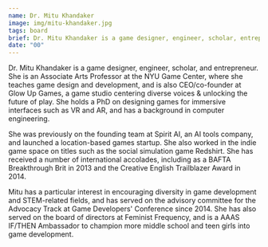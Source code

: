 ```yaml
---
name: Dr. Mitu Khandaker
image: img/mitu-khandaker.jpg
tags: board
brief: Dr. Mitu Khandaker is a game designer, engineer, scholar, entrepreneur, and an Associate Arts Professor at the NYU Game Center.
date: "00"
---
```


Dr. Mitu Khandaker is a game designer, engineer, scholar, and entrepreneur. She is an Associate Arts Professor at the NYU Game Center, where she teaches game design and development, and is also CEO/co-founder at Glow Up Games, a game studio centering diverse voices & unlocking the future of play. She holds a PhD on designing games for immersive interfaces such as VR and AR, and has a background in computer engineering.

She was previously on the founding team at Spirit AI, an AI tools company, and launched a location-based games startup. She also worked in the indie game space on titles such as the social simulation game Redshirt. She has received a number of international accolades, including as a BAFTA Breakthrough Brit in 2013 and the Creative English Trailblazer Award in 2014.

Mitu has a particular interest in encouraging diversity in game development and STEM-related fields, and has served on the advisory committee for the Advocacy Track at Game Developers' Conference since 2014. She has also served on the board of directors at Feminist Frequency, and is a AAAS IF/THEN Ambassador to champion more middle school and teen girls into game development.
